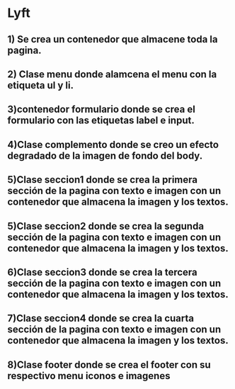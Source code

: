 # Lyft

## 1) Se crea un contenedor que almacene toda la pagina.
## 2) Clase menu donde alamcena el menu con la etiqueta  ul y li.
## 3)contenedor formulario donde se crea el formulario con las etiquetas label e input. 
## 4)Clase complemento donde se creo un efecto degradado de la imagen de fondo del body.
## 5)Clase seccion1 donde se crea la primera sección de la pagina con texto e imagen con un contenedor que almacena la imagen y los textos.
## 5)Clase seccion2 donde se crea la segunda sección de la pagina con texto e imagen con un contenedor que almacena la imagen y los textos.
## 6)Clase seccion3 donde se crea la tercera sección de la pagina con texto e imagen con un contenedor que almacena la imagen y los textos.
## 7)Clase seccion4 donde se crea la cuarta sección de la pagina con texto e imagen con un contenedor que almacena la imagen y los textos.
## 8)Clase footer donde se crea el footer con su respectivo menu iconos e imagenes






